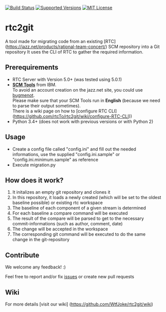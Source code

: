 [![Build Status](https://travis-ci.org/rtcTo/rtc2git.svg)](https://travis-ci.org/rtcTo/rtc2git)
[![Supported Versions](https://img.shields.io/badge/python-3.4%2C%203.5%2B-blue.svg)](https://travis-ci.org/rtcTo/rtc2git)
[![MIT License](https://img.shields.io/badge/licsense-MIT-orange.svg)](https://github.com/rtcTo/rtc2git/blob/develop/LICENSE)

# rtc2git
A tool made for migrating code from an existing [RTC] (https://jazz.net/products/rational-team-concert/) SCM repository into a Git repository
It uses the CLI of RTC to gather the required information.

## Prerequirements
- RTC Server with Version 5.0+ (was tested using 5.0.1)
- **[SCM Tools](https://jazz.net/downloads/rational-team-concert/releases/5.0.1?p=allDownloads)** from IBM.  
   To avoid an account creation on the jazz.net site, you could use [bugmenot](http://bugmenot.com/).  
   Please make sure that your SCM Tools run in **English** (because we need to parse their output sometimes).  
   There is a wiki page on how to [configure RTC CLI] (https://github.com/rtcTo/rtc2git/wiki/configure-RTC-CLI))
- Python 3.4+ (does not work with previous versions or with Python 2)

## Usage
- Create a config file called "config.ini" and fill out the needed informations, use the supplied "config.ini.sample" or "config.ini.minimum.sample" as reference
- Execute migration.py


## How does it work?
1. It initalizes an empty git repository and clones it
2. In this repository, it loads a newly created (which will be set to the oldest baseline possible) or existing rtc workspace
3. The baseline of each component of a given stream is determined
4. For each baseline a compare command will be executed
5. The result of the compare will be parsed to get to the necessary commit-informations (such as author, comment, date)
6. The change will be accepted in the workspace
7. The corresponding git command will be executed to do the same change in the git-repository


## Contribute
We welcome any feedback! :)

Feel free to report and/or fix [issues](https://github.com/rtcTo/rtc2git/issues) or create new pull requests

## Wiki
For more details [visit our wiki] (https://github.com/WtfJoke/rtc2git/wiki)
